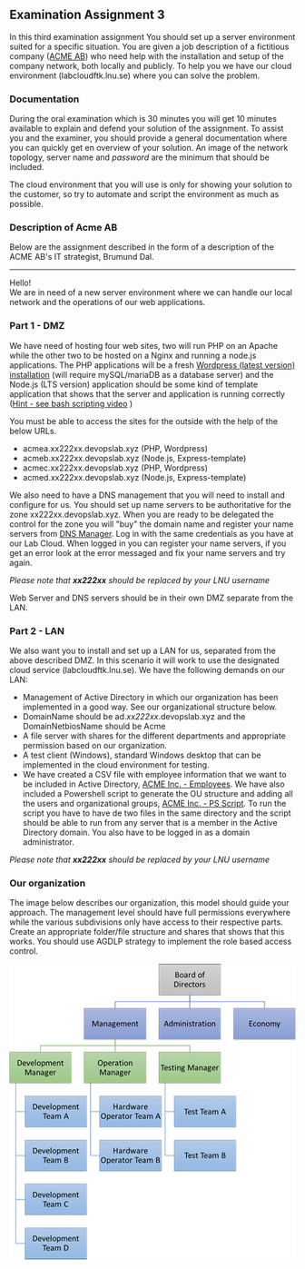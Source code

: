 ## Examination Assignment 3

In this third examination assignment You should set up a server environment suited for a specific situation. You are given a job description of a fictitious company ([ACME AB](https://en.wikipedia.org/wiki/Acme_Corporation)) who need help with the installation and setup of the company network, both locally and publicly. To help you we have our cloud environment (labcloudftk.lnu.se) where you can solve the problem.

### Documentation
During the oral examination which is 30 minutes you will get 10 minutes available to explain and defend your solution of the assignment. To assist you and the examiner, you should provide a general documentation where you can quickly get en overview of your solution. An image of the network topology, server name and *password* are the minimum that should be included.

The cloud environment that you will use is only for showing your solution to the customer, so try to automate and script the environment as much as possible.

### Description of Acme AB
Below are the assignment described in the form of a description of the ACME AB's IT strategist, Brumund Dal.

---

Hello! <br />
We are in need of a new server environment where we can handle our local network and the operations of our web applications.

### Part 1 - DMZ
We have need of hosting four web sites, two will run PHP on an Apache while the other two to be hosted on a Nginx and running a node.js applications. The PHP applications will be a fresh [Wordpress (latest version) installation](https://codex.wordpress.org/Installing_WordPress) (will require mySQL/mariaDB as a database server) and the Node.js (LTS version) application should be some kind of template application that shows that the server and application is running correctly ([Hint - see bash scripting video](https://github.com/CS-LNU-Learning-Objects/linux) )

You must be able to access the sites for the outside with the help of the below URLs.

* acmea.xx222xx.devopslab.xyz (PHP, Wordpress)
* acmeb.xx222xx.devopslab.xyz (Node.js, Express-template)
* acmec.xx222xx.devopslab.xyz (PHP, Wordpress)
* acmed.xx222xx.devopslab.xyz (Node.js, Express-template)

We also need to have a DNS management that you will need to install and configure for us. You should set up name servers to be authoritative for the zone xx222xx.devopslab.xyz. When you are ready to be delegated the control for the zone you will "buy" the domain name and register your name servers from [DNS Manager](https://www.devopslab.xyz). Log in with the same credentials as you have at our Lab Cloud. When logged in you can register your name servers, if you get an error look at the error messaged and fix your name servers and try again.

*Please note that **xx222xx** should be replaced by your LNU username*

Web Server and DNS servers should be in their own DMZ separate from the LAN.

### Part 2 - LAN
We also want you to install and set up a LAN for us, separated from the above described DMZ. In this scenario it will work to use the designated cloud service (labcloudftk.lnu.se). We have the following demands on our LAN:

* Management of Active Directory in which our organization has been implemented in a good way. See our organizational structure below.
* DomainName should be ad.*xx222xx*.devopslab.xyz and the DomainNetbiosName should be Acme
* A file server with shares for the different departments and appropriate permission based on our organization.
* A test client (Windows), standard Windows desktop that can be implemented in the cloud environment for testing.
* We have created a CSV file with employee information that we want to be included in Active Directory, [ACME Inc. - Employees](https://raw.githubusercontent.com/1dv031/syllabus/master/examination/part_3/files/acme-employees.csv). We have also included a Powershell script to generate the OU structure and adding all the users and organizational groups, [ACME Inc. - PS Script](https://raw.githubusercontent.com/1dv031/syllabus/master/examination/part_3/files/acme-script.ps1). To run the script you have to have de two files in the same directory and the script should be able to run from any server that is a member in the Active Directory domain. You also have to be logged in as a domain administrator.

*Please note that **xx222xx** should be replaced by your LNU username*

### Our organization
The image below describes our organization, this model should guide your approach. The management level should have full permissions everywhere while the various subdivisions only have access to their respective parts. Create an appropriate folder/file structure and shares that shows that this works. You should use AGDLP strategy to implement the role based access control.

![organization](https://raw.githubusercontent.com/1dv031/syllabus/master/examination/part_3/img/organization-chart.png)
